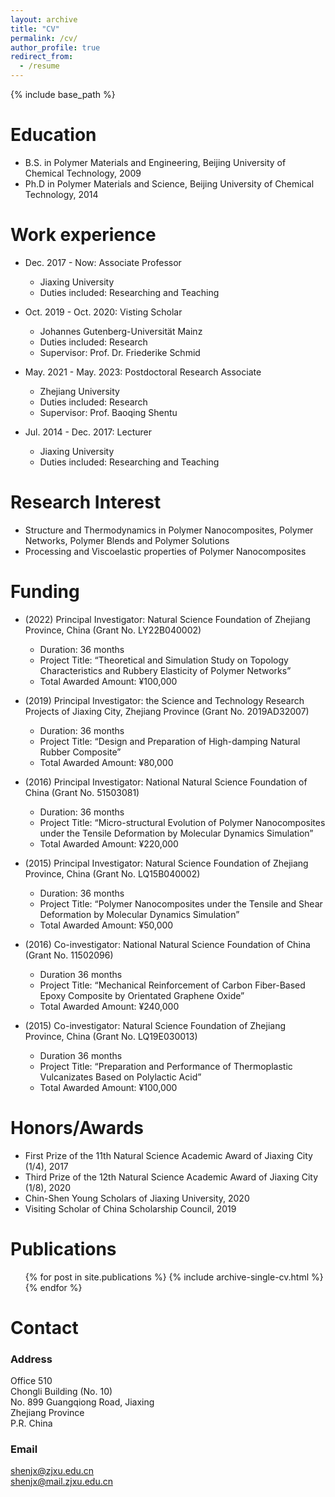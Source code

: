 ```yaml
---
layout: archive
title: "CV"
permalink: /cv/
author_profile: true
redirect_from:
  - /resume
---
```


{% include base_path %}

Education
======
* B.S. in Polymer Materials and Engineering, Beijing University of Chemical Technology, 2009
* Ph.D in Polymer Materials and Science, Beijing University of Chemical Technology, 2014

Work experience
======
* Dec. 2017 - Now: Associate Professor
  * Jiaxing University
  * Duties included: Researching and Teaching
    
* Oct. 2019 - Oct. 2020: Visting Scholar
  * Johannes Gutenberg-Universität Mainz
  * Duties included: Research
  * Supervisor: Prof. Dr. Friederike Schmid
    
* May. 2021 - May. 2023: Postdoctoral Research Associate
  * Zhejiang University
  * Duties included: Research
  * Supervisor: Prof. Baoqing Shentu

* Jul. 2014 - Dec. 2017: Lecturer
  * Jiaxing University
  * Duties included: Researching and Teaching
    
  
Research Interest
======
* Structure and Thermodynamics in Polymer Nanocomposites, Polymer Networks, Polymer Blends and Polymer Solutions
* Processing and Viscoelastic properties of Polymer Nanocomposites

Funding
======
* (2022) Principal Investigator: Natural Science Foundation of Zhejiang Province, China (Grant No. LY22B040002)
  * Duration: 36 months
  * Project Title: “Theoretical and Simulation Study on Topology Characteristics and Rubbery Elasticity of Polymer Networks”
  * Total Awarded Amount: ¥100,000
  
* (2019) Principal Investigator: the Science and Technology Research Projects of Jiaxing City, Zhejiang Province (Grant No. 2019AD32007)
  * Duration: 36 months
  * Project Title: “Design and Preparation of High-damping Natural Rubber Composite”
  * Total Awarded Amount: ¥80,000
  
* (2016) Principal Investigator: National Natural Science Foundation of China (Grant No. 51503081)
  * Duration: 36 months
  * Project Title: “Micro-structural Evolution of Polymer Nanocomposites under the Tensile Deformation by Molecular Dynamics Simulation”
  * Total Awarded Amount: ¥220,000

* (2015) Principal Investigator: Natural Science Foundation of Zhejiang Province, China (Grant No. LQ15B040002)
  * Duration: 36 months
  * Project Title: “Polymer Nanocomposites under the Tensile and Shear Deformation by Molecular Dynamics Simulation”
  * Total Awarded Amount: ¥50,000
  
* (2016) Co-investigator: National Natural Science Foundation of China (Grant No. 11502096)
  * Duration 36 months
  * Project Title: “Mechanical Reinforcement of Carbon Fiber-Based Epoxy Composite by Orientated Graphene Oxide”
  * Total Awarded Amount: ¥240,000

* (2015) Co-investigator: Natural Science Foundation of Zhejiang Province, China (Grant No. LQ19E030013)
  * Duration 36 months
  * Project Title: “Preparation and Performance of Thermoplastic Vulcanizates Based on Polylactic Acid”
  * Total Awarded Amount: ¥100,000
  
Honors/Awards
======
* First Prize of the 11th Natural Science Academic Award of Jiaxing City (1/4), 2017
* Third Prize of the 12th Natural Science Academic Award of Jiaxing City (1/8), 2020
* Chin-Shen Young Scholars of Jiaxing University, 2020
* Visiting Scholar of China Scholarship Council, 2019

Publications
======
  <ul>{% for post in site.publications %}
    {% include archive-single-cv.html %}
  {% endfor %}</ul>

Contact
======
### Address
Office 510 \
Chongli Building (No. 10) \
No. 899 Guangqiong Road, Jiaxing \
Zhejiang Province \
P.R. China
### Email
shenjx@zjxu.edu.cn\
shenjx@mail.zjxu.edu.cn

